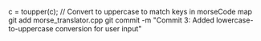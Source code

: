c = toupper(c);
// Convert to uppercase to match keys in morseCode map
git add morse_translator.cpp
git commit -m "Commit 3: Added lowercase-to-uppercase conversion for user input"
